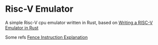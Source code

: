 # Risc-V Emulator

A simple Risc-V cpu emulator written in Rust, based on [Writing a RISC-V Emulator in Rust](https://book.rvemu.app/index.html)

Some refs
[Fence Instruction Explanation](https://stackoverflow.com/questions/26374435/what-is-meant-by-the-fence-instruction-in-the-risc-v-instruction-set)